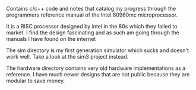 Contains c/c++ code and notes that catalog my progress through the programmers 
reference manual of the Intel 80960mc microprocessor.

It is a RISC processor designed by intel in the 80s which they failed to market.
I find the design fascinating and as such am going through the manuals I have 
found on the internet

The sim directory is my first generation simulator which sucks and doesn't work
well. Take a look at the sim3 project instead.

The hardware directory contains very old hardware implementations as a
reference. I have much newer designs that are not public because they are
modular to save money.
